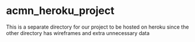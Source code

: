 # acmn_heroku_project
This is a separate directory for our project to be hosted on heroku since the other directory has wireframes and extra unnecessary data
